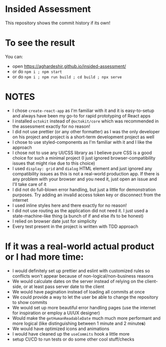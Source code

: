 # Insided Assessment
This repository shows the commit history if its own!

# To see the result
You can:

- open https://aghardeshir.github.io/insided-assessment/
- or do `npm i ; npm start`
- or do `npm i ; npm run build ; cd build ; npx serve`

# NOTES

- I chose `create-react-app` as I'm familiar with it and it is easy-to-setup and
  always have been my go-to for rapid prototyping of React apps
- I installed `octokit` instead of `@octokit/core` which was recommended in
  the assessment exactly for no reason!
- I did not use prettier (or any other formatter) as I was the only developer on
  his project and project is a short-term development project as well
- I chose to use styled-components as I'm familiar with it and I like the
  approach
- I chose not to use any UI/CSS library as I believe pure CSS is a good choice
  for such a minimal project (I just ignored browser-compatibility issues that
  might rise due to this choice)
- I used `display: grid` and `dialog` HTML element and just ignored any
  compatibility issues as this is not a real-world production app. If there is
  any problem with your browser and you need it, just open an issue and I'll
  take care of it
- I did not do full-blown error handling, but just a little for demonstration
  purposes. Try adding an invalid access token key or disconnect from the
  internet
- I used inline styles here and there exactly for no reason!
- I did not use routing as the application did not need it. I just used a
  state-machine-like thing (a bunch of if and else ifs to be honest)
- I relied on browser date just for simplicity
- Every test present in the project is written with TDD approach

# If it was a real-world actual product or I had more time:

- I would definitely set up prettier and eslint with customized rules so
  conflicts won't appear because of non-logical/non-business reasons
- We would calculate dates on the server instead of relying on the client-side,
  or at least pass server date to the client
- We would have pagination instead of loading all commits at once
- We could provide a way to let the user be able to change the repository to
  show commits
- We would set up more beautiful error handling pages (use the internet for
  inspiration or employ a UI/UX designer)
- Would make the `getHumanReadableDate` much much more performant and more
  logical (like distinguishing between 1 minute and 2 minute**s**)
- We would have optimized icons and animations
- I would have cleaned up the `useCommits` hook a little more
- setup CI/CD to run tests or do some other cool stuff/checks
